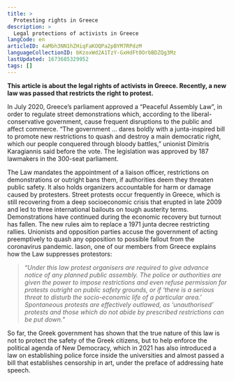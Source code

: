 ```yaml
---
title: >
  Protesting rights in Greece
description: >
  Legal protections of activists in Greece
langCode: en
articleID: 4aMbh3NN1hZHiqFaKOQPa2pBYM7RPdzM
languageCollectionID: bKzoxWd2A1TzY-GxHdFt0OrbBDZQg3Mz
lastUpdated: 1673685329952
tags: []
---
```


**This article is about the legal rights of activists in Greece. Recently, a new law was passed that restricts the right to protest.**

In July 2020, Greece’s parliament approved a “Peaceful Assembly Law”, in order to regulate street demonstrations which, according to the liberal-conservative government, cause frequent disruptions to the public and affect commerce. “The government ... dares boldly with a junta-inspired bill to promote new restrictions to quash and destroy a main democratic right, which our people conquered through bloody battles,” unionist Dimitris Karagiannis said before the vote. The legislation was approved by 187 lawmakers in the 300-seat parliament.

<div></div>

The Law mandates the appointment of a liaison officer, restrictions on demonstrations or outright bans them, if authorities deem they threaten public safety. It also holds organizers accountable for harm or damage caused by protesters. Street protests occur frequently in Greece, which is still recovering from a deep socioeconomic crisis that erupted in late 2009 and led to three international bailouts on tough austerity terms. Demonstrations have continued during the economic recovery but turnout has fallen. The new rules aim to replace a 1971 junta decree restricting rallies. Unionists and opposition parties accuse the government of acting preemptively to quash any opposition to possible fallout from the coronavirus pandemic. Iason, one of our members from Greece explains how the Law suppresses protestors:

> “_Under this law protest organisers are required to give advance notice of any planned public assembly. The police or authorities are given the power to impose restrictions and even refuse permission for protests outright on public safety grounds, or if ‘there is a serious threat to disturb the socio-economic life of a particular area.’ Spontaneous protests are effectively outlawed, as ‘unauthorised’ protests and those which do not abide by prescribed restrictions can be put down._”

So far, the Greek government has shown that the true nature of this law is not to protect the safety of the Greek citizens, but to help enforce the political agenda of New Democracy, which in 2021 has also introduced a law on establishing police force inside the universities and almost passed a bill that establishes censorship in art, under the preface of addressing hate speech.